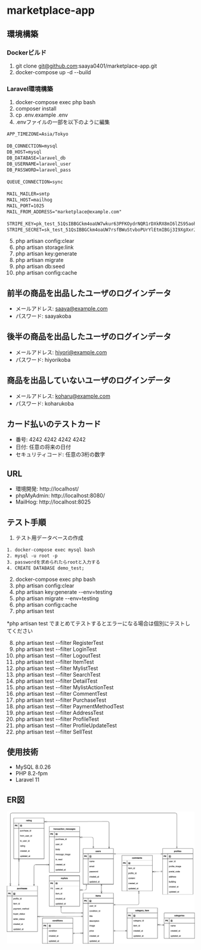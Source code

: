 # marketplace-app
## 環境構築
### Dockerビルド
1. git clone git@github.com:saaya0401/marketplace-app.git
1. docker-compose up -d --build

### Laravel環境構築
1. docker-compose exec php bash
1. composer install
1. cp .env.example .env
1. .envファイルの一部を以下のように編集
```
APP_TIMEZONE=Asia/Tokyo

DB_CONNECTION=mysql
DB_HOST=mysql
DB_DATABASE=laravel_db
DB_USERNAME=laravel_user
DB_PASSWORD=laravel_pass

QUEUE_CONNECTION=sync

MAIL_MAILER=smtp
MAIL_HOST=mailhog
MAIL_PORT=1025
MAIL_FROM_ADDRESS="marketplace@example.com"

STRIPE_KEY=pk_test_51QsIBBGCkm4oaUW7wkur63PFKOydrNQR1rDXkRX8mI6lZS95aohBAtlipz981yA4ROSE6wUqNAeKV4bkjPmOAUX100ZCIEWA4u
STRIPE_SECRET=sk_test_51QsIBBGCkm4oaUW7rsfBWuStvboPUrYlEtmIBGj3I9XgXxrJyjbpd0dlYxszD9YVE0mKH6EKqPopRdVTfhMQzBlv00jlOwFb6p
```

5. php artisan config:clear
1. php artisan storage:link
1. php artisan key:generate
1. php artisan migrate
1. php artisan db:seed
1. php artisan config:cache

## 前半の商品を出品したユーザのログインデータ
- メールアドレス: saaya@example.com
- パスワード: saayakoba

## 後半の商品を出品したユーザのログインデータ
- メールアドレス: hiyori@example.com
- パスワード: hiyorikoba

## 商品を出品していないユーザのログインデータ
- メールアドレス: koharu@example.com
- パスワード: koharukoba

## カード払いのテストカード
- 番号: 4242 4242 4242 4242
- 日付: 任意の将来の日付
- セキュリティコード: 任意の3桁の数字

## URL
- 環境開発: http://localhost/
- phpMyAdmin: http://localhost:8080/
- MailHog: http://localhost:8025

## テスト手順
1. テスト用データベースの作成
```
1. docker-compose exec mysql bash
2. mysql -u root -p
3. passwordを求められたらrootと入力する
4. CREATE DATABASE demo_test;
```
2. docker-compose exec php bash
1. php artisan config:clear
1. php artisan key:generate --env=testing
1. php artisan migrate --env=testing
1. php artisan config:cache
1. php artisan test

*php artisan test でまとめてテストするとエラーになる場合は個別にテストしてください

8. php artisan test --filter RegisterTest
1. php artisan test --filter LoginTest
1. php artisan test --filter LogoutTest
1. php artisan test --filter ItemTest
1. php artisan test --filter MylistTest
1. php artisan test --filter SearchTest
1. php artisan test --filter DetailTest
1. php artisan test --filter MylistActionTest
1. php artisan test --filter CommentTest
1. php artisan test --filter PurchaseTest
1. php artisan test --filter PaymentMethodTest
1. php artisan test --filter AddressTest
1. php artisan test --filter ProfileTest
1. php artisan test --filter ProfileUpdateTest
1. php artisan test --filter SellTest

## 使用技術
- MySQL 8.0.26
- PHP 8.2-fpm
- Laravel 11

## ER図
![image](marketplace-app.drawio.png)

